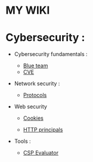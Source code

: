 # MY WIKI

# Cybersecurity :

* Cybersecurity fundamentals :
    * [Blue team](fundamentals/blue_team.md)
    * [CVE](network_security/cve.md)

* Network security :
    * [Protocols](network_security/protocols.md)

* Web security
    * [Cookies](web/cookie.md)

    * [HTTP principals](web/http_principals.md)
    
* Tools :
    * [CSP Evaluator](tools/csp_evaluator.md)
